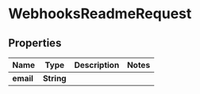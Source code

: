 

# WebhooksReadmeRequest

## Properties

Name | Type | Description | Notes
------------ | ------------- | ------------- | -------------
**email** | **String** |  | 




